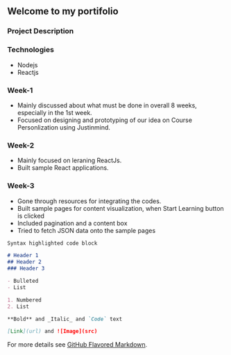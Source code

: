 ## Welcome to my portifolio

### Project Description

### Technologies
- Nodejs
- Reactjs


### Week-1
- Mainly discussed about what must be done in overall 8 weeks, especially in the 1st week.
- Focused on designing and prototyping of our idea on Course Personlization using Justinmind.

### Week-2
- Mainly focused on leraning ReactJs.
- Built sample React applications.

### Week-3
- Gone through resources for integrating the codes.
- Built sample pages for content visualization, when Start Learning button is clicked
- Included pagination and a content box
- Tried to fetch JSON data onto the sample pages


```markdown
Syntax highlighted code block

# Header 1
## Header 2
### Header 3

- Bulleted
- List

1. Numbered
2. List

**Bold** and _Italic_ and `Code` text

[Link](url) and ![Image](src)
```

For more details see [GitHub Flavored Markdown](https://guides.github.com/features/mastering-markdown/).

